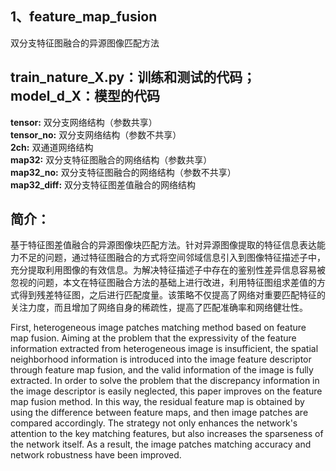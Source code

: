 ## 1、feature_map_fusion
双分支特征图融合的异源图像匹配方法

## train_nature_X.py：训练和测试的代码；model_d_X：模型的代码

**tensor:** 双分支网络结构（参数共享）     
**tensor_no:** 双分支网络结构（参数不共享）     
**2ch:** 双通道网络结构        
**map32:** 双分支特征图融合的网络结构（参数共享）      
**map32_no:** 双分支特征图融合的网络结构（参数不共享）       
**map32_diff:** 双分支特征图差值融合的网络结构

## 简介：
基于特征图差值融合的异源图像块匹配方法。针对异源图像提取的特征信息表达能力不足的问题，通过特征图融合的方式将空间邻域信息引入到图像特征描述子中，充分提取利用图像的有效信息。为解决特征描述子中存在的鉴别性差异信息容易被忽视的问题，本文在特征图融合方法的基础上进行改进，利用特征图组求差值的方式得到残差特征图，之后进行匹配度量。该策略不仅提高了网络对重要匹配特征的关注力度，而且增加了网络自身的稀疏性，提高了匹配准确率和网络健壮性。

First, heterogeneous image patches matching method based on feature map fusion. Aiming at the problem that the expressivity of the feature information extracted from heterogeneous image is insufficient, the spatial neighborhood information is introduced into the image feature descriptor through feature map fusion, and the valid information of the image is fully extracted. In order to solve the problem that the discrepancy information in the image descriptor is easily neglected, this paper improves on the feature map fusion method. In this way, the residual feature map is obtained by using the difference between feature maps, and then image patches are compared accordingly. The strategy not only enhances the network's attention to the key matching features, but also increases the sparseness of the network itself. As a result, the image patches matching accuracy and network robustness have been improved.
